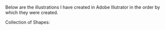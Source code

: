 Below are the illustrations I have created in Adobe Illutrator in the order by which they were created.

Collection of Shapes:
